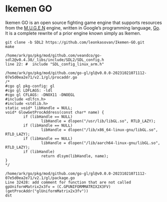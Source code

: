 # Ikemen GO

Ikemen GO is an open source fighting game engine that supports resources from the [M.U.G.E.N](https://en.wikipedia.org/wiki/Mugen_(game_engine)) engine, written in Google’s programming language, [Go](https://go.dev/). It is a complete rewrite of a prior engine known simply as Ikemen.

```
git clone -b SDL2 https://github.com/leonkasovan/Ikemen-GO.git
make
```

```
/home/ark/go/pkg/mod/github.com/veandco/go-sdl2@v0.4.38/_libs/include/SDL2/SDL_config.h
line 22: #	include "SDL_config_linux_arm.h"

/home/ark/go/pkg/mod/github.com/go-gl/gl@v0.0.0-20231021071112-07e5d0ea2e71/v2.1/gl/procaddr.go
/*
#cgo gl pkg-config: gl
#cgo gl LDFLAGS: -ldl
#cgo gl CFLAGS: -DNOX11 -DNOEGL
#include <dlfcn.h>
#include <stdlib.h>
static void* libHandle = NULL;
void* GlowGetProcAddress(const char* name) {
        if (libHandle == NULL)
                libHandle = dlopen("/usr/lib/libGL.so", RTLD_LAZY);
        if (libHandle == NULL)
                libHandle = dlopen("/lib/x86_64-linux-gnu/libGL.so", RTLD_LAZY);
        if (libHandle == NULL)
                libHandle = dlopen("/lib/aarch64-linux-gnu/libGL.so", RTLD_LAZY);
        if (libHandle)
                return dlsym(libHandle, name);
}
*/

/home/ark/go/pkg/mod/github.com/go-gl/gl@v0.0.0-20231021071112-07e5d0ea2e71/v2.1/gl/package.go
Line 32428: add comment for function that are not called
gpUniformMatrix2x3fv = (C.GPUNIFORMMATRIX2X3FV)(getProcAddr("glUniformMatrix2x3fv"))
dst
```
